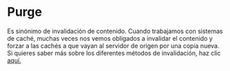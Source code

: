 # Purge

Es sinónimo de invalidación de contenido. Cuando trabajamos con sistemas de caché, muchas veces nos vemos obligados a invalidar el contenido y forzar a las cachés a que vayan al servidor de origen por una copia nueva. Si quieres saber más sobre los diferentes métodos de invalidación, haz clic [aquí.](../metodos-de-invalidado.md)
